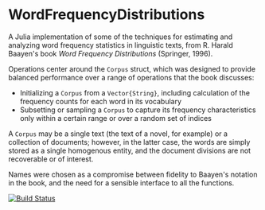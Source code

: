 # WordFrequencyDistributions
A Julia implementation of some of the techniques for estimating and analyzing word frequency statistics in linguistic texts, from R. Harald Baayen's book _Word Frequency Distributions_ (Springer, 1996).

Operations center around the `Corpus` struct, which was designed to provide balanced performance over a range of operations that the book discusses:
- Initializing a `Corpus` from a `Vector{String}`, including calculation of the frequency counts for each word in its vocabulary
- Subsetting or sampling a `Corpus` to capture its frequency characteristics only within a certain range or over a random set of indices

A `Corpus` may be a single text (the text of a novel, for example) or a collection of documents; however, in the latter case, the words are simply stored as a single homogenous entity, and the document divisions are not recoverable or of interest.

Names were chosen as a compromise between fidelity to Baayen's notation in the book, and the need for a sensible interface to all the functions.

[![Build Status](https://github.com/myersm0/WordFrequencyDistributions.jl/actions/workflows/CI.yml/badge.svg?branch=main)](https://github.com/myersm0/WordFrequencyDistributions.jl/actions/workflows/CI.yml?query=branch%3Amain)
